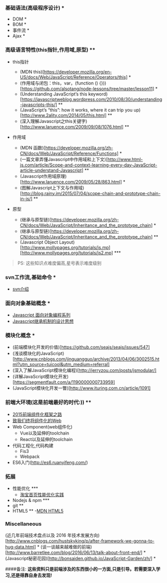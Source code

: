 ### 基础语法(高级程序设计) *
- DOM *
- BOM *
- 事件流 *
- Ajax *

### 高级语言特性(this指针,作用域,原型) **
-  this指针
    - (MDN this)[https://developer.mozilla.org/en-US/docs/Web/JavaScript/Reference/Operators/this] *
    - (作用域与闭包：this，var，(function () {}))[https://github.com/alsotang/node-lessons/tree/master/lesson11] *
    - (Understanding JavaScript’s this keyword)[https://javascriptweblog.wordpress.com/2010/08/30/understanding-javascripts-this/] **
    - (JavaScript’s “this”: how it works, where it can trip you up)[http://www.2ality.com/2014/05/this.html] **
    - (深入理解Javascript之this关键字)[http://www.laruence.com/2009/09/08/1076.html] **
- 作用域
    - (MDN 函数)[https://developer.mozilla.org/zh-CN/docs/Web/JavaScript/Reference/Functions] *
    - (一篇文章弄懂Javascript中作用域和上下文)[http://www.html-js.com/article/Scope-and-context-learning-every-day-JavaScript-article-understand-Javascript] **
    - (Javascript作用域原理)[http://www.laruence.com/2009/05/28/863.html] *
    - (图解Javascript上下文与作用域)[http://blog.rainy.im/2015/07/04/scope-chain-and-prototype-chain-in-js/] **
    
- 原型
    - (继承与原型链)[https://developer.mozilla.org/zh-CN/docs/Web/JavaScript/Inheritance_and_the_prototype_chain] *
    - (继承与原型链)[https://developer.mozilla.org/zh-CN/docs/Web/JavaScript/Inheritance_and_the_prototype_chain] **
    - (Javascript Object Layout)[http://www.mollypages.org/tutorials/js.mp][http://www.mollypages.org/tutorials/js2.mp] ***
    
 > PS: 这些知识点难度偏高,星号表示难度级别
 
 
### svn工作流,基础命令 *
- [svn介绍](https://tortoisesvn.net/docs/release/TortoiseSVN_zh_CN/index.html)
    
    
### 面向对象基础概念 *
- [Javascript 面向对象编程系列](http://www.ruanyifeng.com/blog/2010/05/object-oriented_javascript_encapsulation.html)
- [Javascript继承机制的设计思想](http://www.ruanyifeng.com/blog/2011/06/designing_ideas_of_inheritance_mechanism_in_javascript.html)

### 模块化概念 *
- (前端模块化开发的价值)[https://github.com/seajs/seajs/issues/547]
- (浅谈模块化的JavaScript)[http://www.cnblogs.com/jinguangguo/archive/2013/04/06/3002515.html?utm_source=tuicool&utm_medium=referral]
- (深入了解JavaScript模块化编程)[http://jerryzou.com/posts/jsmodular/]
- (详解JavaScript模块化开发)[https://segmentfault.com/a/1190000000733959]
- (JavaScript模块化开发一瞥)[http://www.ituring.com.cn/article/1091]

### 前端大环境(这是前端最好的时代:)) **
- [2015前端组件化框架之路](https://github.com/xufei/blog/issues/19)
- [致我们终将组件化的Web](http://www.alloyteam.com/2015/11/we-will-be-componentized-web-long-text/)
- Web Component(web组件化)
    - Vue以及延伸的toolchain
    - React以及延伸的toolchain
- 代码工程化,代码构建 
    - Fis3
    - Webpack
- ES6入门(http://es6.ruanyifeng.com/)


### 拓展
- 性能优化 ***
    - [淘宝首页性能优化实践](http://www.barretlee.com/blog/2016/04/01/optimization-in-taobao-homepage/)
- Nodejs & npm ***
- git **
- HTML5 **
    -[MDN HTML5](https://developer.mozilla.org/en-US/docs/Web/Guide/HTML/HTML5)


### Miscellaneous
(近几年前端技术盘点以及 2016 年技术发展方向)[http://www.cnblogs.com/hustskyking/p/after-framework-we-gonna-to-hug-data.html] *
(谈一谈越来越难做的前端)[http://www.barretlee.com/blog/2016/06/13/talk-about-front-end/] *
(Javascript秘密花园)[http://bonsaiden.github.io/JavaScript-Garden/zh/] *



####备注:
**这些资料只是前端涉及的东西很小的一方面,只是引导。若需要深入学习,还是得靠自身去发现!**




    

    
    
